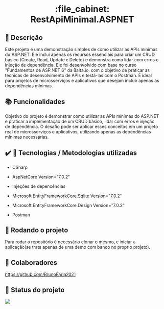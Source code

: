<h1 align="center">:file_cabinet: RestApiMinimal.ASPNET</h1>

## :memo: Descrição

Este projeto é uma demonstração simples de como utilizar as APIs mínimas do ASP.NET. Ele inclui apenas os recursos essenciais para criar um CRUD básico (Create, Read, Update e Delete) e demonstra como lidar com erros e injeção de dependência. Ele foi desenvolvido com base no curso "Fundamentos de ASP.NET 6" da Balta.io, com o objetivo de praticar as técnicas de desenvolvimento de APIs e testá-las com o Postman. 
É ideal para projetos de microsserviços e aplicativos que desejam incluir apenas as dependências mínimas.


## :books: Funcionalidades

Objetivo do projeto é demonstrar como utilizar as APIs mínimas do ASP.NET e praticar a implementação de um CRUD básico, lidar com erros e injeção de dependência. O desafio pode ser aplicar esses conceitos em um 
projeto real de microsserviços e aplicativos, utilizando apenas as dependências mínimas necessárias.

## ✔️ :wrench: Tecnologias / Metodologias utilizadas
 
* CSharp
  
* AspNetCore  Version="7.0.2"
  
* Injeções de depencências
   
* Microsoft.EntityFrameworkCore.Sqlite Version="7.0.2"
  
* Microsoft.EntityFrameworkCore.Design Version="7.0.2"
  
* Postman

## :rocket: Rodando o projeto

Para rodar o repositório é necessário clonar o mesmo, e iniciar a aplicação(se trata apenas de uma demo com banco no proprio projeto).


## :handshake: Colaboradores
https://github.com/BrunoFaria2021

## :dart: Status do projeto
<p align="
LEFT
">
<img src="http://img.shields.io/static/v1?label=STATUS&message=Em - desenvolvimento &color=GREEN&style=for-the-badge"/>
</p>
